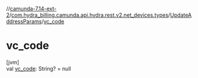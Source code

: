 //[camunda-7.14-ext-2](../../../index.md)/[com.hydra_billing.camunda.api.hydra.rest.v2.net_devices.types](../index.md)/[UpdateAddressParams](index.md)/[vc_code](vc_code.md)

# vc_code

[jvm]\
val [vc_code](vc_code.md): String? = null
